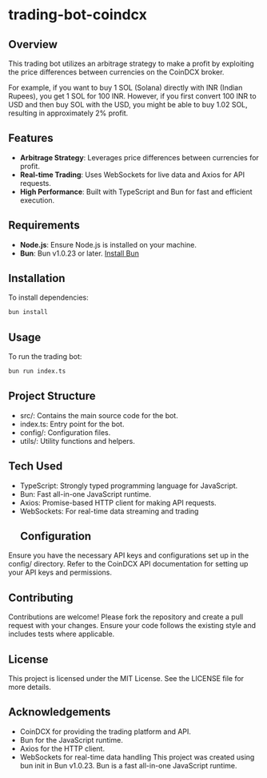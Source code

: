 # trading-bot-coindcx

## Overview

This trading bot utilizes an arbitrage strategy to make a profit by exploiting the price differences between currencies on the CoinDCX broker. 

For example, if you want to buy 1 SOL (Solana) directly with INR (Indian Rupees), you get 1 SOL for 100 INR. However, if you first convert 100 INR to USD and then buy SOL with the USD, you might be able to buy 1.02 SOL, resulting in approximately 2% profit.

## Features

- **Arbitrage Strategy**: Leverages price differences between currencies for profit.
- **Real-time Trading**: Uses WebSockets for live data and Axios for API requests.
- **High Performance**: Built with TypeScript and Bun for fast and efficient execution.

## Requirements

- **Node.js**: Ensure Node.js is installed on your machine.
- **Bun**: Bun v1.0.23 or later. [Install Bun](https://bun.sh)

## Installation

To install dependencies:

```bash
bun install
  ```
## Usage
To run the trading bot:

```bash
bun run index.ts
```
## Project Structure
- src/: Contains the main source code for the bot.
- index.ts: Entry point for the bot.
- config/: Configuration files.
- utils/: Utility functions and helpers.
## Tech Used
- TypeScript: Strongly typed programming language for JavaScript.
- Bun: Fast all-in-one JavaScript runtime.
- Axios: Promise-based HTTP client for making API requests.
- WebSockets: For real-time data streaming and trading
  ## Configuration
Ensure you have the necessary API keys and configurations set up in the config/ directory. Refer to the CoinDCX API documentation for setting up your API keys and permissions.

## Contributing
Contributions are welcome! Please fork the repository and create a pull request with your changes. Ensure your code follows the existing style and includes tests where applicable.

## License
This project is licensed under the MIT License. See the LICENSE file for more details.

## Acknowledgements
- CoinDCX for providing the trading platform and API.
- Bun for the JavaScript runtime.
- Axios for the HTTP client.
- WebSockets for real-time data handling
This project was created using bun init in Bun v1.0.23. Bun is a fast all-in-one JavaScript runtime.
